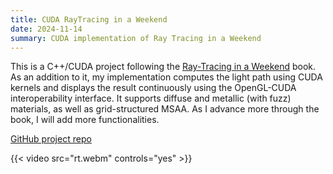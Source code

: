 ```yaml
---
title: CUDA RayTracing in a Weekend
date: 2024-11-14
summary: CUDA implementation of Ray Tracing in a Weekend
---
```


This is a C++/CUDA project following the [Ray-Tracing in a Weekend](https://raytracing.github.io/books/RayTracingInOneWeekend.html) book. As an addition to it, my implementation computes the light path using CUDA kernels and displays the result continuously using the OpenGL-CUDA interoperability interface. It supports diffuse and metallic (with fuzz) materials, as well as grid-structured MSAA. As I advance more through the book, I will add more functionalities.

[GitHub project repo](https://github.com/StanciulescuAndrei/RayTracingWK)

{{< video src="rt.webm" controls="yes" >}}



<!--more-->

